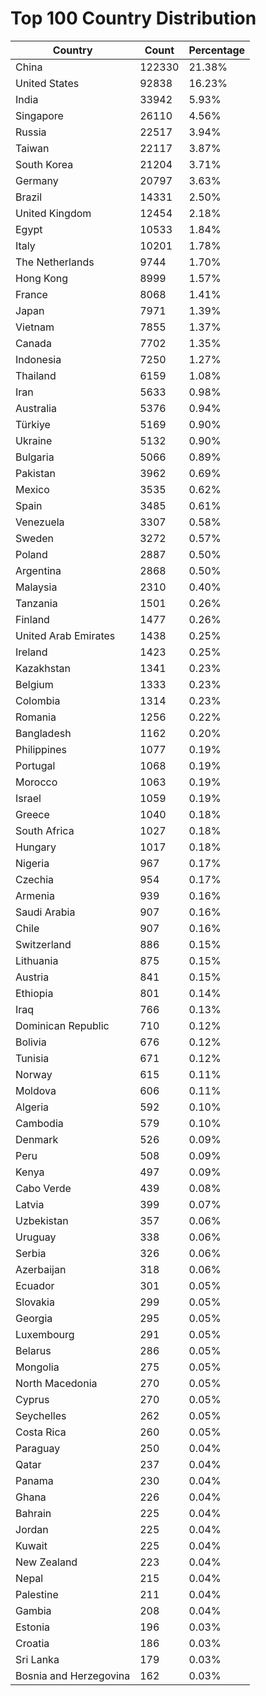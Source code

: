 # Top 100 Country Distribution
| Country | Count | Percentage |
|----|----|----|
| China | 122330 | 21.38% |
| United States | 92838 | 16.23% |
| India | 33942 | 5.93% |
| Singapore | 26110 | 4.56% |
| Russia | 22517 | 3.94% |
| Taiwan | 22117 | 3.87% |
| South Korea | 21204 | 3.71% |
| Germany | 20797 | 3.63% |
| Brazil | 14331 | 2.50% |
| United Kingdom | 12454 | 2.18% |
| Egypt | 10533 | 1.84% |
| Italy | 10201 | 1.78% |
| The Netherlands | 9744 | 1.70% |
| Hong Kong | 8999 | 1.57% |
| France | 8068 | 1.41% |
| Japan | 7971 | 1.39% |
| Vietnam | 7855 | 1.37% |
| Canada | 7702 | 1.35% |
| Indonesia | 7250 | 1.27% |
| Thailand | 6159 | 1.08% |
| Iran | 5633 | 0.98% |
| Australia | 5376 | 0.94% |
| Türkiye | 5169 | 0.90% |
| Ukraine | 5132 | 0.90% |
| Bulgaria | 5066 | 0.89% |
| Pakistan | 3962 | 0.69% |
| Mexico | 3535 | 0.62% |
| Spain | 3485 | 0.61% |
| Venezuela | 3307 | 0.58% |
| Sweden | 3272 | 0.57% |
| Poland | 2887 | 0.50% |
| Argentina | 2868 | 0.50% |
| Malaysia | 2310 | 0.40% |
| Tanzania | 1501 | 0.26% |
| Finland | 1477 | 0.26% |
| United Arab Emirates | 1438 | 0.25% |
| Ireland | 1423 | 0.25% |
| Kazakhstan | 1341 | 0.23% |
| Belgium | 1333 | 0.23% |
| Colombia | 1314 | 0.23% |
| Romania | 1256 | 0.22% |
| Bangladesh | 1162 | 0.20% |
| Philippines | 1077 | 0.19% |
| Portugal | 1068 | 0.19% |
| Morocco | 1063 | 0.19% |
| Israel | 1059 | 0.19% |
| Greece | 1040 | 0.18% |
| South Africa | 1027 | 0.18% |
| Hungary | 1017 | 0.18% |
| Nigeria | 967 | 0.17% |
| Czechia | 954 | 0.17% |
| Armenia | 939 | 0.16% |
| Saudi Arabia | 907 | 0.16% |
| Chile | 907 | 0.16% |
| Switzerland | 886 | 0.15% |
| Lithuania | 875 | 0.15% |
| Austria | 841 | 0.15% |
| Ethiopia | 801 | 0.14% |
| Iraq | 766 | 0.13% |
| Dominican Republic | 710 | 0.12% |
| Bolivia | 676 | 0.12% |
| Tunisia | 671 | 0.12% |
| Norway | 615 | 0.11% |
| Moldova | 606 | 0.11% |
| Algeria | 592 | 0.10% |
| Cambodia | 579 | 0.10% |
| Denmark | 526 | 0.09% |
| Peru | 508 | 0.09% |
| Kenya | 497 | 0.09% |
| Cabo Verde | 439 | 0.08% |
| Latvia | 399 | 0.07% |
| Uzbekistan | 357 | 0.06% |
| Uruguay | 338 | 0.06% |
| Serbia | 326 | 0.06% |
| Azerbaijan | 318 | 0.06% |
| Ecuador | 301 | 0.05% |
| Slovakia | 299 | 0.05% |
| Georgia | 295 | 0.05% |
| Luxembourg | 291 | 0.05% |
| Belarus | 286 | 0.05% |
| Mongolia | 275 | 0.05% |
| North Macedonia | 270 | 0.05% |
| Cyprus | 270 | 0.05% |
| Seychelles | 262 | 0.05% |
| Costa Rica | 260 | 0.05% |
| Paraguay | 250 | 0.04% |
| Qatar | 237 | 0.04% |
| Panama | 230 | 0.04% |
| Ghana | 226 | 0.04% |
| Bahrain | 225 | 0.04% |
| Jordan | 225 | 0.04% |
| Kuwait | 225 | 0.04% |
| New Zealand | 223 | 0.04% |
| Nepal | 215 | 0.04% |
| Palestine | 211 | 0.04% |
| Gambia | 208 | 0.04% |
| Estonia | 196 | 0.03% |
| Croatia | 186 | 0.03% |
| Sri Lanka | 179 | 0.03% |
| Bosnia and Herzegovina | 162 | 0.03% |
